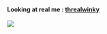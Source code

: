 #### Looking at real me : <a href="https://github.com/threalwinky">threalwinky</a>

<img src="https://i.pinimg.com/originals/c7/ec/1b/c7ec1b3dc252c733231b5a1ff15c0ec3.gif"/>